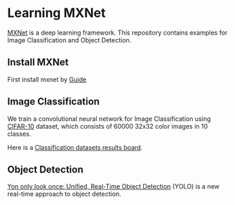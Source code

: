 # Learning MXNet
[MXNet](https://github.com/dmlc/mxnet) is a deep learning framework. This repository contains examples for Image Classification and Object Detection.

## Install MXNet
First install mxnet by [Guide](http://mxnet.readthedocs.io/en/latest/how_to/build.html)

## Image Classification
We train a convolutional neural network for Image Classification using [CIFAR-10](https://www.cs.toronto.edu/~kriz/cifar.html) dataset, which consists of 60000 32x32 color images in 10 classes.

Here is a [Classification datasets results board](http://rodrigob.github.io/are_we_there_yet/build/classification_datasets_results.html#43494641522d3130).

## Object Detection
[Yon only look once: Unified, Real-Time Object Detection](http://pjreddie.com/darknet/yolo/) (YOLO) is a new real-time approach to object detection.
